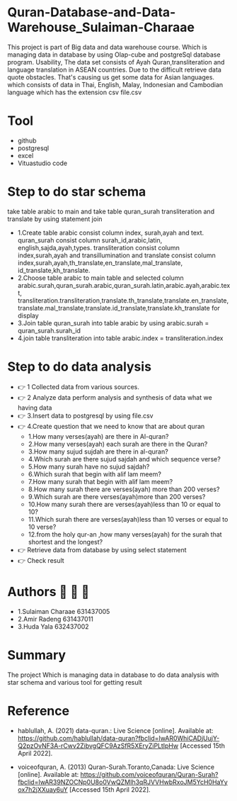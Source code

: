 # Quran-Database-and-Data-Warehouse_Sulaiman-Charaae
This project is  part of Big data and data warehouse course.  Which is managing data in database by using Olap-cube and postgreSql database program.
Usability, The data set consists of Ayah Quran,transliteration and language translation in ASEAN countries. Due to the difficult retrieve data quote obstacles. That's causing us get some data for Asian languages. which consists of data in Thai, English, Malay, Indonesian and Cambodian language which has the extension csv file.csv

# Tool 
- github
- postgresql 
- excel 
- Vituastudio code

# Step to do star schema 
take table arabic to main and take table quran_surah transliteration and translate by using statement join

- 1.Create table arabic consist column index, surah,ayah and text.
quran_surah consist column surah_id,arabic,latin, english,sajda,ayah,types.
 transliteration consist column index,surah,ayah and transillumination and 
translate consist  column index,surah,ayah,th_translate,en_translate,mal_translate,
id_translate,kh_translate.
- 2.Choose table arabic to main table and selected column arabic.surah,quran_surah.arabic,quran_surah.latin,arabic.ayah,arabic.text, 
transliteration.transliteration,translate.th_translate,translate.en_translate,translate.mal_translate,translate.id_translate,translate.kh_translate for display
- 3.Join table quran_surah into table arabic by using arabic.surah = quran_surah.surah_id
- 4.join table transliteration into table arabic.index = transliteration.index

# Step to do data analysis
- :point_right: 1 Collected data from various sources.
- :point_right: 2 Analyze data perform analysis and synthesis of data what we having data
- :point_right: 3.Insert data to postgresql by using file.csv
- :point_right: 4.Create question that we need to know that are about quran
   - 1.How many verses(ayah) are there in Al-quran?
   - 2.How many verses(ayah) each surah are there in the Quran?
   - 3.How many sujud sujdah are there in al-quran?
   - 4.Which surah are there sujud sajdah and which sequence verse?
   - 5.How many surah have no sujud sajdah?
   - 6.Which surah that begin with alif lam meem?  
   - 7.How many surah that begin with alif lam meem?
   - 8.How many surah there are verses(ayah) more than 200 verses?
   - 9.Which surah are there verses(ayah)more than 200 verses?
   - 10.How many surah there are verses(ayah)less than 10 or equal to 10?
   - 11.Which surah there are verses(ayah)less than 10 verses or equal to 10 verse?
   - 12.from the holy qur-an ,how many verses(ayah) for the surah that shortest and the longest?
- :point_right: Retrieve data from  database by using select statement
- :point_right: Check result 

# Authors  :man:  :man: :woman: 
- 1.Sulaiman Charaae 631437005 
- 2.Amir Radeng 631437011
- 3.Huda Yala 632437002

# Summary
The project Which is managing data in database to do data analysis with star schema and various tool for getting result 

# Reference
- hablullah, A. (2021) data-quran.: Live Science [online]. Available at: https://github.com/hablullah/data-quran?fbclid=IwAR0WhiCADjUujY-Q2pzOvNF3A-rCwv2ZibvgQFC9AzSfR5XEryZiPLtIpHw [Accessed 15th April 2022]. 

- voiceofquran, A. (2013) Quran-Surah.Toranto,Canada: Live Science [online]. Available at: https://github.com/voiceofquran/Quran-Surah?fbclid=IwAR39NZOCNp0U8o0VwQZMIh3qRJVVHwbRxoJM5YcH0HaYyox7h2jXXuay6uY
[Accessed 15th April 2022]. 


